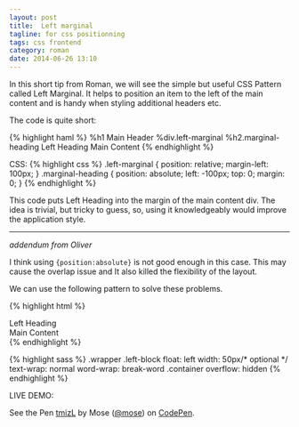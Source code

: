 ```yaml
---
layout: post
title:  Left marginal
tagline: for css positionning
tags: css frontend
category: roman
date: 2014-06-26 13:10
---
```

In this short tip from Roman, we will see the simple but useful CSS Pattern called Left Marginal. It helps to position an item to the left of the main content and is handy when styling additional headers etc.

The code is quite short:

{% highlight haml %}
%h1 Main Header
  %div.left-marginal
    %h2.marginal-heading Left Heading
    Main Content
{% endhighlight %}

CSS:
{% highlight css %}
.left-marginal {
  position: relative;
  margin-left: 100px;
}
.marginal-heading {
  position: absolute;
  left: -100px;
  top: 0;
  margin: 0;
}
{% endhighlight %}

This code puts Left Heading into the margin of the main content div. The idea is trivial, but tricky to guess, so, using it knowledgeably would improve the application style.

----

*addendum from Oliver*

I think using `{position:absolute}` is not good enough in this case. This may cause the overlap issue and It also killed the flexibility of the layout.

We can use the following pattern to solve these problems.

{% highlight html %}
<div class="wrapper">
  <div class="left-block">Left Heading</div>
  <div class="container">Main Content</div>
</div>
{% endhighlight %}

{% highlight sass %}
.wrapper
  .left-block
    float: left
    width: 50px/* optional */
    text-wrap: normal
    word-wrap: break-word
  .container
    overflow: hidden
{% endhighlight %}

LIVE DEMO:

<p data-height="157" data-theme-id="0" data-slug-hash="tmizL" data-default-tab="result" class='codepen'>See the Pen <a href='http://codepen.io/mose/pen/tmizL/'>tmizL</a> by Mose (<a href='http://codepen.io/mose'>@mose</a>) on <a href='http://codepen.io'>CodePen</a>.</p>
<script async src="//codepen.io/assets/embed/ei.js"></script>
